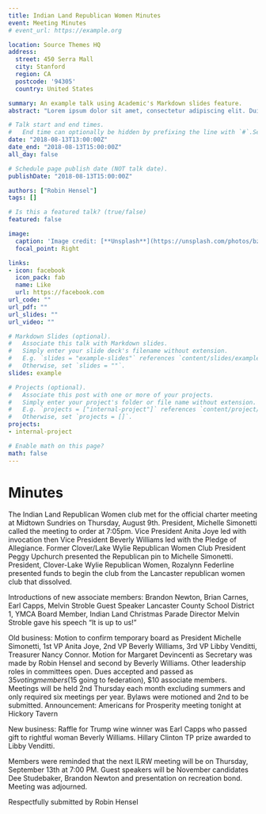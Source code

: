 ```yaml
---
title: Indian Land Republican Women Minutes
event: Meeting Minutes
# event_url: https://example.org

location: Source Themes HQ
address:
  street: 450 Serra Mall
  city: Stanford
  region: CA
  postcode: '94305'
  country: United States

summary: An example talk using Academic's Markdown slides feature.
abstract: "Lorem ipsum dolor sit amet, consectetur adipiscing elit. Duis posuere tellusac convallis placerat. Proin tincidunt magna sed ex sollicitudin condimentum. Sed ac faucibus dolor, scelerisque sollicitudin nisi. Cras purus urna, suscipit quis sapien eu, pulvinar tempor diam."

# Talk start and end times.
#   End time can optionally be hidden by prefixing the line with `#`.September 2018
date: "2018-08-13T13:00:00Z"
date_end: "2018-08-13T15:00:00Z"
all_day: false

# Schedule page publish date (NOT talk date).
publishDate: "2018-08-13T15:00:00Z"

authors: ["Robin Hensel"]
tags: []

# Is this a featured talk? (true/false)
featured: false

image:
  caption: 'Image credit: [**Unsplash**](https://unsplash.com/photos/bzdhc5b3Bxs)'
  focal_point: Right

links:
- icon: facebook
  icon_pack: fab
  name: Like
  url: https://facebook.com
url_code: ""
url_pdf: ""
url_slides: ""
url_video: ""

# Markdown Slides (optional).
#   Associate this talk with Markdown slides.
#   Simply enter your slide deck's filename without extension.
#   E.g. `slides = "example-slides"` references `content/slides/example-slides.md`.
#   Otherwise, set `slides = ""`.
slides: example

# Projects (optional).
#   Associate this post with one or more of your projects.
#   Simply enter your project's folder or file name without extension.
#   E.g. `projects = ["internal-project"]` references `content/project/deep-learning/index.md`.
#   Otherwise, set `projects = []`.
projects:
- internal-project

# Enable math on this page?
math: false
---
```


# Minutes

The Indian Land Republican Women club met for the official charter meeting at Midtown Sundries on Thursday, August
9th. President, Michelle Simonetti called the meeting to order at 7:05pm. Vice President Anita Joye led with invocation
then Vice President Beverly Williams led with the Pledge of Allegiance. Former Clover/Lake Wylie Republican Women
Club President Peggy Upchurch presented the Republican pin to Michelle Simonetti. President, Clover-Lake Wylie
Republican Women, Rozalynn Federline presented funds to begin the club from the Lancaster republican women club
that dissolved.

Introductions of new associate members: Brandon Newton, Brian Carnes, Earl Capps, Melvin Stroble
Guest Speaker Lancaster County School District 1, YMCA Board Member, Indian Land Christmas Parade Director
Melvin Stroble gave his speech “It is up to us!”

Old business: Motion to confirm temporary board as President Michelle Simonetti, 1st VP Anita Joye, 2nd VP Beverly
Williams, 3rd VP Libby Venditti, Treasurer Nancy Connor. Motion for Margaret Devincenti as Secretary was made by
Robin Hensel and second by Beverly Williams. Other leadership roles in committees open. Dues accepted and passed
as $35 voting members ($15 going to federation), $10 associate members. Meetings will be held 2nd Thursday each
month excluding summers and only required six meetings per year. Bylaws were motioned and 2nd to be submitted.
Announcement: Americans for Prosperity meeting tonight at Hickory Tavern

New business: Raffle for Trump wine winner was Earl Capps who passed gift to rightful woman Beverly Williams.
Hillary Clinton TP prize awarded to Libby Venditti.

Members were reminded that the next ILRW meeting will be on Thursday, September 13th at 7:00 PM. Guest speakers
will be November candidates Dee Studebaker, Brandon Newton and presentation on recreation bond. Meeting was
adjourned.

Respectfully submitted by Robin Hensel